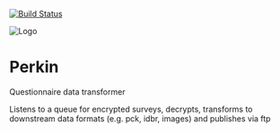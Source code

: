 [![Build Status](https://travis-ci.org/ONSdigital/perkin.svg?branch=master)](https://travis-ci.org/ONSdigital/perkin)

![Logo](http://www.80snostalgia.com/files/fluperkins.jpg)

# Perkin
Questionnaire data transformer

Listens to a queue for encrypted surveys, decrypts, transforms to downstream data formats (e.g. pck, idbr, images) and publishes via ftp

